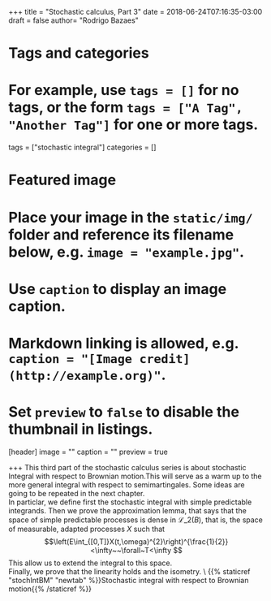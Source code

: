 +++
title = "Stochastic calculus, Part 3"
date = 2018-06-24T07:16:35-03:00
draft = false
author= "Rodrigo Bazaes"

# Tags and categories
# For example, use `tags = []` for no tags, or the form `tags = ["A Tag", "Another Tag"]` for one or more tags.
tags = ["stochastic integral"]
categories = []

# Featured image
# Place your image in the `static/img/` folder and reference its filename below, e.g. `image = "example.jpg"`.
# Use `caption` to display an image caption.
#   Markdown linking is allowed, e.g. `caption = "[Image credit](http://example.org)"`.
# Set `preview` to `false` to disable the thumbnail in listings.
[header]
image = ""
caption = ""
preview = true

+++
This third part of the stochastic calculus series is about stochastic Integral with respect to Brownian motion.This will serve as a warm up to the more general integral with respect to semimartingales. Some ideas are going to be repeated in the next chapter.\
In particlar, we define first the stochastic integral with simple predictable integrands. Then we prove the approximation lemma, that says that the space of simple predictable processes is dense in $\mathcal{L}\_{2}(B)$, that is, the space of measurable, adapted processes $X$ such that $$\left(E\int_{[0,T]}X(t,\omega)^{2}\right)^{\frac{1}{2}}<\infty~~\forall~T<\infty
$$
This allow us to extend the integral to this space.\
Finally, we prove that the linearity holds and the isometry.
\\
{{% staticref "stochIntBM" "newtab" %}}Stochastic integral with respect to Brownian motion{{% /staticref %}}
